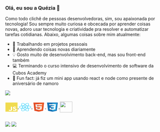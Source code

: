 ### Olá, eu sou a Quézia 👋


Como todo clichê de pessoas desenvolvedoras, sim, sou apaixonada por tecnologia! Sou sempre muito curiosa e obcecada por aprender coisas novas, adoro usar tecnologia e criatividade pra resolver e automatizar tarefas cotidianas. Abaixo, algumas coisas sobre mim atualmente:

- 🔭 Trabalhando em projetos pessoais
- 🧠 Aprendendo coisas novas diariamente 
- 💡  Gosto muito de desenvolvimento back-end, mas sou front-end também
- 💻 Terminando o curso intensivo de desenvolvimento de software da Cubos Academy
- 👻 Fun fact: já fiz um mini app usando react e node como presente de aniversário de namoro 


<div >
  <a href="https://github.com/queziabalonecker">
  <img height="180em" src="https://github-readme-stats.vercel.app/api?username=queziabalonecker&show_icons=true&theme=radical&include_all_commits=true&count_private=true"/>
 
</div>
  
  <div style="display: inline_block"><br>
  <img align="center"height="30" width="40" src="https://raw.githubusercontent.com/devicons/devicon/master/icons/javascript/javascript-plain.svg">
  <img align="center"  height="30" width="40" src="https://raw.githubusercontent.com/devicons/devicon/master/icons/react/react-original.svg">
  <img align="center"  height="30" width="40" src="https://raw.githubusercontent.com/devicons/devicon/master/icons/html5/html5-original.svg">
  <img align="center"  height="30" width="40" src="https://raw.githubusercontent.com/devicons/devicon/master/icons/css3/css3-original.svg">
    <img align="center" height="35" width="40" src="https://cdn.jsdelivr.net/gh/devicons/devicon/icons/nodejs/nodejs-plain.svg" />
</div>
  
  ##
  
 <div>
    <a href="mailto:queziaamenezes@gmail.com" target="_blank"><img src="https://img.shields.io/badge/Gmail-D14836?style=for-the-badge&logo=gmail&logoColor=white" target="_blank"></a>
   <a href="https://www.linkedin.com/in/quézia-balonecker-8133a3191/" target="_blank"><img src="https://img.shields.io/badge/LinkedIn-0077B5?style=for-the-badge&logo=linkedin&logoColor=white" target="_blank"></a>
  </div>



